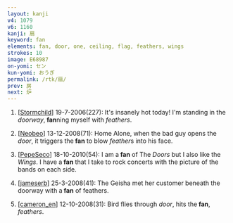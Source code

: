 ```yaml
---
layout: kanji
v4: 1079
v6: 1160
kanji: 扇
keyword: fan
elements: fan, door, one, ceiling, flag, feathers, wings
strokes: 10
image: E68987
on-yomi: セン
kun-yomi: おうぎ
permalink: /rtk/扇/
prev: 房
next: 炉
---
```


1) [<a href="http://kanji.koohii.com/profile/Stormchild">Stormchild</a>] 19-7-2006(227): It&#039;s insanely hot today! I&#039;m standing in the <em>doorway</em>,<strong> fan</strong>ning myself with <em>feathers</em>.

2) [<a href="http://kanji.koohii.com/profile/Neobeo">Neobeo</a>] 13-12-2008(71): Home Alone, when the bad guy opens the <em>door</em>, it triggers the<strong> fan</strong> to blow <em>feather</em>s into his face.

3) [<a href="http://kanji.koohii.com/profile/PepeSeco">PepeSeco</a>] 18-10-2010(54): I am a<strong> fan</strong> of The <em>Doors</em> but I also like the <em>Wings</em>. I have a<strong> fan</strong> that I take to rock concerts with the picture of the bands on each side.

4) [<a href="http://kanji.koohii.com/profile/jameserb">jameserb</a>] 25-3-2008(41): The Geisha met her customer beneath the doorway with a<strong> fan</strong> of feathers.

5) [<a href="http://kanji.koohii.com/profile/cameron_en">cameron_en</a>] 12-10-2008(31): Bird flies through <em>door</em>, hits the<strong> fan</strong>, <em>feathers</em>.

